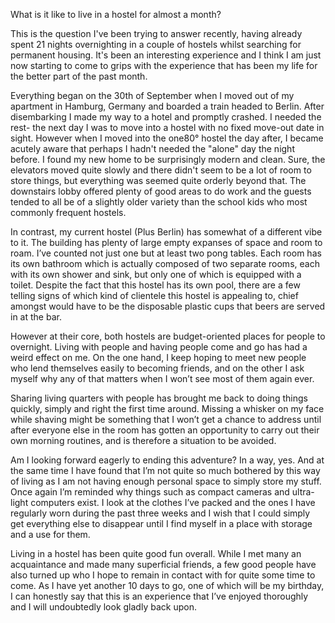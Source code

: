 What is it like to live in a hostel for almost a month?

This is the question I've been trying to answer recently, having already spent 21 nights overnighting in a couple of hostels whilst searching for permanent housing. It's been an interesting experience and I think I am just now starting to come to grips with the experience that has been my life for the better part of the past month.

Everything began on the 30th of September when I moved out of my apartment in Hamburg, Germany and boarded a train headed to Berlin. After disembarking I made my way to a hotel and promptly crashed. I needed the rest- the next day I was to move into a hostel with no fixed move-out date in sight. However when I moved into the one80° hostel the day after, I became acutely aware that perhaps I hadn't needed the "alone" day the night before. I found my new home to be surprisingly modern and clean. Sure, the elevators moved quite slowly and there didn't seem to be a lot of room to store things, but everything was seemed quite orderly beyond that. The downstairs lobby offered plenty of good areas to do work and the guests tended to all be of a slightly older variety than the school kids who most commonly frequent hostels.

In contrast, my current hostel (Plus Berlin) has somewhat of a different vibe to it. The building has plenty of large empty expanses of space and room to roam. I’ve counted not just one but at least two pong tables. Each room has its own bathroom which is actually composed of two separate rooms, each with its own shower and sink, but only one of which is equipped with a toilet. Despite the fact that this hostel has its own pool, there are a few telling signs of which kind of clientele this hostel is appealing to, chief amongst would have to be the disposable plastic cups that beers are served in at the bar.

However at their core, both hostels are budget-oriented places for people to overnight. Living with people and having people come and go has had a weird effect on me. On the one hand, I keep hoping to meet new people who lend themselves easily to becoming friends, and on the other I ask myself why any of that matters when I won’t see most of them again ever.

Sharing living quarters with people has brought me back to doing things quickly, simply and right the first time around. Missing a whisker on my face while shaving might be something that I won’t get a chance to address until after everyone else in the room has gotten an opportunity to carry out their own morning routines, and is therefore a situation to be avoided.

Am I looking forward eagerly to ending this adventure? In a way, yes. And at the same time I have found that I’m not quite so much bothered by this way of living as I am not having enough personal space to simply store my stuff. Once again I’m reminded why things such as compact cameras and ultra-light computers exist. I look at the clothes I’ve packed and the ones I have regularly worn during the past three weeks and I wish that I could simply get everything else to disappear until I find myself in a place with storage and a use for them.

Living in a hostel has been quite good fun overall. While I met many an acquaintance and made many superficial friends, a few good people have also turned up who I hope to remain in contact with for quite some time to come. As I have yet another 10 days to go, one of which will be my birthday, I can honestly say that this is an experience that I’ve enjoyed thoroughly and I will undoubtedly look gladly back upon.
